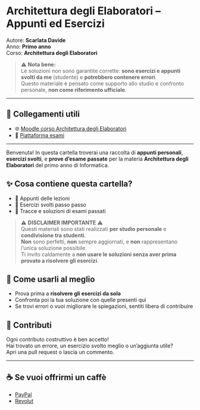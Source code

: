 # Architettura degli Elaboratori – Appunti ed Esercizi

Autore: **Scarlata Davide**  
Anno: **Primo anno**  
Corso: **Architettura degli Elaboratori**

> ⚠️ **Nota bene:**  
> Le soluzioni non sono garantite corrette: **sono esercizi e appunti svolti da me** (studente) e **potrebbero contenere errori**.  
> Questo materiale è pensato come supporto allo studio e confronto personale, **non come riferimento ufficiale**.

---

## 🔗 Collegamenti utili
- 🌐 [Moodle corso Architettura degli Elaboratori]([https://informatica.i-learn.unito.it/course/view.php?id=xxxx](https://informatica.i-learn.unito.it/course/view.php?id=3106))  
- 📝 [Piattaforma esami](https://esami.i-learn.unito.it/course/view.php?id=xxxx)  
---

Benvenutə! In questa cartella troverai una raccolta di **appunti personali**, **esercizi svolti**, e **prove d’esame passate** per la materia **Architettura degli Elaboratori** del primo anno di Informatica.

## ✨ Cosa contiene questa cartella?

- 🧠 Appunti delle lezioni  
- 🧮 Esercizi svolti passo passo  
- 📝 Tracce e soluzioni di esami passati  

> ⚠️ **DISCLAIMER IMPORTANTE** ⚠️  
Questi materiali sono stati realizzati **per studio personale** e **condivisione tra studenti**.  
**Non** sono perfetti, **non** sempre aggiornati, e **non** rappresentano l’unica soluzione possibile.  
Ti invito caldamente a **non usare le soluzioni senza aver prima provato a risolvere gli esercizi**.

## 🎯 Come usarli al meglio

- Prova prima a **risolvere gli esercizi da solə**  
- Confronta poi la tua soluzione con quelle presenti qui  
- Se trovi errori o vuoi migliorare le spiegazioni, sentiti liberə di contribuire

## 🤝 Contributi

Ogni contributo costruttivo è ben accetto!  
Hai trovato un errore, un esercizio svolto meglio o un’aggiunta utile?  
Apri una pull request o lascia un commento.

---

## ☕ Se vuoi offrirmi un caffè
- [PayPal](https://www.paypal.com/paypalme/fydado)  
- [Revolut](https://revolut.me/scarlata04)  
